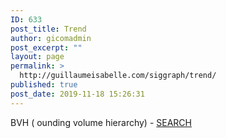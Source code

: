 ```yaml
---
ID: 633
post_title: Trend
author: gicomadmin
post_excerpt: ""
layout: page
permalink: >
  http://guillaumeisabelle.com/siggraph/trend/
published: true
post_date: 2019-11-18 15:26:31
---
```

<!-- wp:paragraph -->

BVH ( ounding volume hierarchy) - [SEARCH][1]

<!-- /wp:paragraph -->

<!-- wp:paragraph -->



<!-- /wp:paragraph -->

<!-- wp:paragraph -->



<!-- /wp:paragraph -->

 [1]: http://guillaumeisabelle.com/siggraph/?s=BVH
